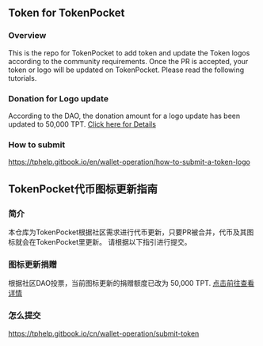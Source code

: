 ## Token for TokenPocket

### Overview
This is the repo for TokenPocket to add token and update the Token logos according to the community requirements. Once the PR is accepted, your token or logo will be updated on TokenPocket.
Please read the following tutorials.

### Donation for Logo update
According to the DAO, the donation amount for a logo update has been updated to 50,000 TPT. [Click here for Details](https://snapshot.org/#/tptdao.eth/proposal/0x5e985943ac4dea8d97af93143020c337370950604ebabbe172939a5c63eed872)

### How to submit 
https://tphelp.gitbook.io/en/wallet-operation/how-to-submit-a-token-logo



## TokenPocket代币图标更新指南

### 简介
本仓库为TokenPocket根据社区需求进行代币更新，只要PR被合并，代币及其图标就会在TokenPocket里更新。
请根据以下指引进行提交。

### 图标更新捐赠
根据社区DAO投票，当前图标更新的捐赠额度已改为 50,000 TPT. [点击前往查看详情](https://snapshot.org/#/tptdao.eth/proposal/0x5e985943ac4dea8d97af93143020c337370950604ebabbe172939a5c63eed872)

### 怎么提交
https://tphelp.gitbook.io/cn/wallet-operation/submit-token

